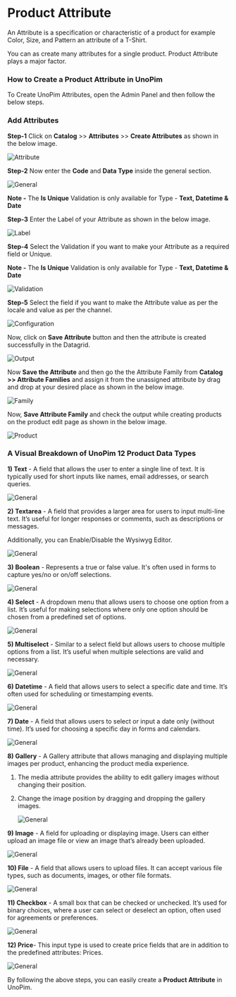# Product Attribute

An Attribute is a specification or characteristic of a product for example Color, Size, and Pattern an attribute of a T-Shirt. 

You can as create many attributes for a single product. Product Attribute plays a major factor.
### How to Create a Product Attribute in UnoPim

To Create UnoPim Attributes, open the Admin Panel and then follow the below steps.

### Add Attributes

**Step-1** Click on **Catalog** >> **Attributes** >> **Create Attributes** as shown in the below image.

 ![Attribute](../../assets/1.0/images/attributes/createAttribute.png)

**Step-2** Now enter the **Code** and **Data Type** inside the general section.

   ![General](../../assets/1.0/images/attributes/general.png)

**Note -** The **Is Unique** Validation is only available for Type - **Text, Datetime & Date**

**Step-3** Enter the Label of your Attribute as shown in the below image.

   ![Label](../../assets/1.0/images/attributes/label.png)

**Step-4** Select the Validation if you want to make your Attribute as a required field or Unique.

**Note -** The **Is Unique** Validation is only available for Type - **Text, Datetime & Date**

   ![Validation](../../assets/1.0/images/attributes/validation.png)

**Step-5** Select the field if you want to make the Attribute value as per the locale and value as per the channel.

   ![Configuration](../../assets/1.0/images/attributes/configuration.png)   

Now, click on **Save Attribute** button and then the attribute is created successfully in the Datagrid.

   ![Output](../../assets/1.0/images/attributes/output.png)   

Now **Save the Attribute** and then go the the Attribute Family from **Catalog >> Attribute Families** and assign it from the unassigned attribute by drag and drop at your desired place as shown in the below image.

   ![Family](../../assets/1.0/images/attributes/family.png)   

Now, **Save Attribute Family** and check the output while creating products on the product edit page as shown in the below image.   

   ![Product](../../assets/1.0/images/attributes/product.png)   

### A Visual Breakdown of UnoPim 12 Product Data Types

**1) Text** - A field that allows the user to enter a single line of text. It is typically used for short inputs like names, email addresses, or search queries.

   ![General](../../assets/1.0/images/attributes/text.png)

**2) Textarea** - A field that provides a larger area for users to input multi-line text. It’s useful for longer responses or comments, such as descriptions or messages. 

Additionally, you can Enable/Disable the Wysiwyg Editor.

   ![General](../../assets/1.0/images/attributes/textarea.png)

**3) Boolean** - Represents a true or false value. It's often used in forms to capture yes/no or on/off selections.

   ![General](../../assets/1.0/images/attributes/boolean.png)

**4) Select** - A dropdown menu that allows users to choose one option from a list. It’s useful for making selections where only one option should be chosen from a predefined set of options.

   ![General](../../assets/1.0/images/attributes/select.png)

**5) Multiselect** - Similar to a select field but allows users to choose multiple options from a list. It’s useful when multiple selections are valid and necessary.

   ![General](../../assets/1.0/images/attributes/multiselect.png)

**6) Datetime** - A field that allows users to select a specific date and time. It’s often used for scheduling or timestamping events.

   ![General](../../assets/1.0/images/attributes/datetime.png)

**7) Date** - A field that allows users to select or input a date only (without time). It’s used for choosing a specific day in forms and calendars.

   ![General](../../assets/1.0/images/attributes/date.png)

**8) Gallery** - A Gallery attribute that allows managing and displaying multiple images per product, enhancing the product media experience.

1) The media attribute provides the ability to edit gallery images without changing their position.
2. Change the image position by dragging and dropping the gallery images.

   ![General](../../assets/1.0/images/attributes/gallery.png)

**9) Image** - A field for uploading or displaying image. Users can either upload an image file or view an image that’s already been uploaded.

   ![General](../../assets/1.0/images/attributes/image.png)

**10) File** - A field that allows users to upload files. It can accept various file types, such as documents, images, or other file formats.

   ![General](../../assets/1.0/images/attributes/file.png)

**11) Checkbox** - A small box that can be checked or unchecked. It’s used for binary choices, where a user can select or deselect an option, often used for agreements or preferences.

   ![General](../../assets/1.0/images/attributes/checkbox.png)

**12) Price**- This input type is used to create price fields that are in addition to the predefined attributes: Prices.
 
   ![General](../../assets/1.0/images/attributes/price.png)


By following the above steps, you can easily create a **Product Attribute** in UnoPim.

